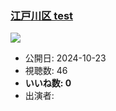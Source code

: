 ### [江戸川区 test](https://www.youtube.com/watch?v=-dCYiUBKOwg)
[![](https://img.youtube.com/vi/-dCYiUBKOwg/sddefault.jpg)](https://www.youtube.com/watch?v=-dCYiUBKOwg)
-   公開日: 2024-10-23
-   視聴数: 46
-   **いいね数: 0**
-   出演者: 
